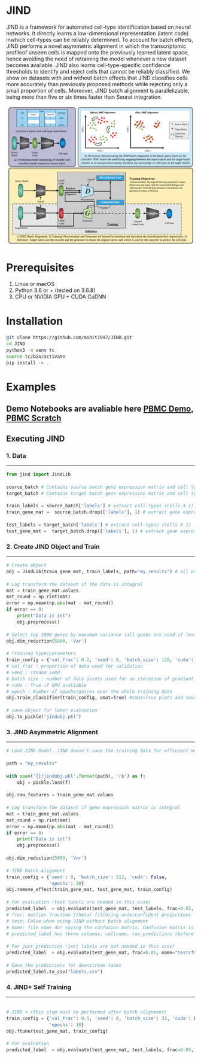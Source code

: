 # JIND

 JIND is a framework for automated cell-type identification based on neural networks. It directly learns a low-dimensional representation (latent code) inwhich cell-types can be reliably determined. To account for batch effects, JIND performs a novel asymmetric alignment in which the transcriptomic profileof unseen cells is mapped onto the previously learned latent space, hence avoiding the need of retraining the model whenever a new dataset becomes available. JIND also learns cell-type-specific confidence thresholds to identify and reject cells that cannot be reliably classified. We show on datasets with and without batch effects that JIND classifies cells more accurately than previously proposed methods while rejecting only a small proportion of cells. Moreover, JIND batch alignment is parallelizable, being more than five or six times faster than Seurat integration.

<img src="/figs/JINDOverviewIllustration-1.png" width="900px"/>


# Prerequisites
1. Linux or macOS
2. Python 3.6 or + (tested on 3.6.8)
3. CPU or NVIDIA GPU + CUDA CuDNN

# Installation

```bash
git clone https://github.com/mohit1997/JIND.git
cd JIND
python3 -m venv tc
source tc/bin/activate
pip install -e .
```

# Examples

## Demo Notebooks are avaliable here [PBMC Demo](/notebooks/PBMC-demo.ipynb), [PBMC Scratch](/notebooks/Process-data.ipynb)

## Executing JIND

### 1. Data
---
```python
from jind import JindLib

source_batch # Contains source batch gene expression matrix and cell types
target_batch # Contains target batch gene expression matrix and cell types

train_labels = source_batch['labels'] # extract cell-types (Cells X 1)
train_gene_mat =  source_batch.drop(['labels'], 1) # extract gene expression matrix (Cells X Genes)

test_labels = target_batch['labels'] # extract cell-types (Cells X 1)
test_gene_mat =  target_batch.drop(['labels'], 1) # extract gene expression matrix (Cells X Genes)
```

### 2. Create JIND Object and Train
---
```python
# Create object
obj = JindLib(train_gene_mat, train_labels, path="my_results") # all outputs would be saved in "my_results" directory

# Log transform the dataset if the data is integral
mat = train_gene_mat.values
mat_round = np.rint(mat)
error = np.mean(np.abs(mat - mat_round))
if error == 0:
	print("Data is int")
	obj.preprocess()

# Select top 5000 genes by maximum variance (all genes are used if less than 5000 are avialable)
obj.dim_reduction(5000, 'Var')

# Training hyperparameters
train_config = {'val_frac': 0.2, 'seed': 0, 'batch_size': 128, 'cuda': False, 'epochs': 10} 
# val_frac : proportion of data used for validation
# seed : random seed
# batch size : number of data points used for on iteration of gradient descent
# cuda : True if GPU avaliable
# epoch : Number of epochs/passes over the whole training data
obj.train_classifier(train_config, cmat=True) #cmat=True plots and saves the validation confusion matrix

# save object for later evaluation
obj.to_pickle("jindobj.pkl")
```


### 3. JIND Asymmetric Alignment
---
```python
# Load JIND Model. JIND doesn't save the training data for efficient memory usage. Therefore training data needs to explicitly provided and preprocessed again.

path = "my_results"

with open('{}/jindobj.pkl'.format(path), 'rb') as f:
	obj = pickle.load(f)

obj.raw_features = train_gene_mat.values

# Log transform the dataset if gene expression matrix is integral
mat = train_gene_mat.values
mat_round = np.rint(mat)
error = np.mean(np.abs(mat - mat_round))
if error == 0:
	print("Data is int")
	obj.preprocess()

obj.dim_reduction(5000, 'Var')

# JIND Batch Alignment
train_config = {'seed': 0, 'batch_size': 512, 'cuda': False,
				'epochs': 20}
obj.remove_effect(train_gene_mat, test_gene_mat, train_config)

# For evaluation (test labels are needed in this case)
predicted_label  = obj.evaluate(test_gene_mat, test_labels, frac=0.05, name="testcfmtbr.pdf", test=True)
# frac: outlier fraction (theta) filtering underconfident predictions
# test: False when using JIND without batch alignment
# name: file name dor saving the confusion matrix. Confusion matrix is not plotted if None provided.
# predicted_label has three columns: cellname, raw_predictions (before rejection) and predictions (after rejection). If test_labels are provided, then labels are added as a column in the output.

# For just prediction (test labels are not needed in this case)
predicted_label  = obj.evaluate(test_gene_mat, frac=0.05, name="testcfmtbr.pdf", test=True)

# Save the predictions for downstream tasks
predicted_label.to_csv("labels.csv")
```

### 4. JIND+ Self Training
---
```python

# JIND + (this step must be performed after batch alignment)
train_config = {'val_frac': 0.1, 'seed': 0, 'batch_size': 32, 'cuda': False,
				'epochs': 10}
obj.ftune(test_gene_mat, train_config)

# For evaluation
predicted_label  = obj.evaluate(test_gene_mat, test_labels, frac=0.05, name="testcfmtbr.pdf", test=True)
```
